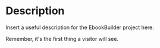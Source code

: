 ﻿# Description

Insert a useful description for the EbookBuilder project here.

Remember, it's the first thing a visitor will see.